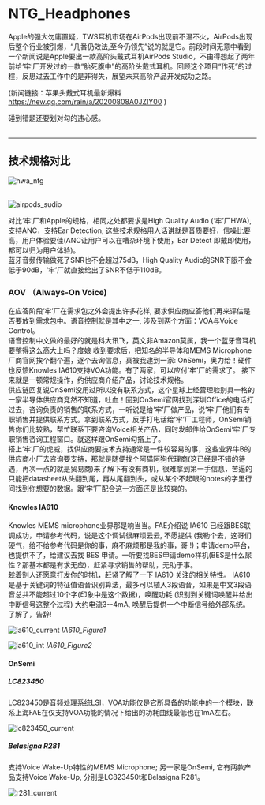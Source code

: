 # NTG_Headphones

Apple的强大勿庸置疑，TWS耳机市场在AirPods出现前不温不火，AirPods出现后整个行业被引爆，“几番仍效法,至今仍领先”说的就是它。前段时间无意中看到一个新闻说是Apple要出一款高阶头戴式耳机AirPods Studio，不由得想起了两年前给‘牢’厂开发过的一款“胎死腹中”的高阶头戴式耳机。回顾这个项目“作死”的过程，反思过去工作中的是非得失，展望未来高阶产品开发成功之路。 </br>

(新闻链接：苹果头戴式耳机最新爆料 https://new.qq.com/rain/a/20200808A0JZIY00 )</br>

碰到错题还要划对勾的违心感。  
</br>
****
## 技术规格对比

![hwa_ntg](https://i.loli.net/2020/08/21/SdwEUAFBezZvaf7.png)</br>
</br>

![airpods_sudio](https://i.loli.net/2020/08/21/JtTcD145nOmVPZr.png)</br>

对比‘牢’厂和Apple的规格，相同之处都要求是High Quality Audio (‘牢’厂HWA), 支持ANC，支持Ear Detection, 这些技术规格用人话讲就是音质要好，信噪比要高，用户体验要佳(ANC让用户可以在嘈杂环境下使用，Ear Detect 即戴即使用，都可以归为用户体验)。</br>
蓝牙音频传输做死了SNR也不会超过75dB，High Quality Audio的SNR下限不会低于90dB，‘牢’厂就直接给出了SNR不低于110dB。

### AOV （Always-On Voice)
在应答阶段‘牢’厂在需求包之外会提出许多花样, 要求供应商应答他们再来评估是否要放到需求包中。语音控制就是其中之一, 涉及到两个方面：VOA与Voice Control。</br>
语音控制中文做的最好的就是科大讯飞，英文非Amazon莫属，我一个蓝牙音耳机要整得这么高大上吗？度娘
收到要求后，把知名的半导体和MEMS Microphone厂商官网挨个翻个遍，逐个去询信息，真被我逮到一家: OnSemi，奥力给！硬件也反馈Knowles IA610支持VOA功能。有了两家，可以应付‘牢’厂的需求了。 接下来就是一顿常规操作，约供应商介绍产品，讨论技术规格。</br>
供应链回复说OnSemi没用过所以没有联系方式，这个星球上经营理验别具一格的一家半导体供应商竞然不知道，吐血！回到OnSemi官网找到深圳Office的电话打过去，咨询负责的销售的联系方式，一听说是给‘牢’厂做产品，说‘牢’厂他们有专职销售并提供联系方式。拿到联系方式，反手打电话给‘牢’厂工程师，OnSemi销售你们比较熟，帮忙联系下要咨询Voice相关产品，同时发邮件给OnSemi‘牢’厂专职销售咨询工程窗口。就这样跟OnSemi勾搭上了。</br>
搭上‘牢’厂的虎威，找供应商要技术支持通常是一件较容易的事，这些业界牛B的供应商小厂去咨询要支持，那就是随便找个阿猫阿狗代理商(这已经是不错的待遇，再次一点的就是贸易商)来了解下有没有商机，很难拿到第一手信息，苦逼的只能把datasheet从头翻到尾，再从尾翻到头，或从某个不起眼的notes的字里行间找到你想要的数据。跟‘牢’厂配合这一方面还是比较爽的。</br>

#### Knowles IA610
Knowles MEMS microphone业界那是响当当。FAE介绍说 IA610 已经跟BES联调成功，申请参考代码，说是这个调试很麻烦云云, 不愿提供 (我勒个去，这哥们硬气，给不给参考代码是你的事，麻不麻烦那是我的事，哥 !)；申请demo平台，也提供不了，给建议去找 BES 申请。一听要找BES申请demo样机(BES是什么尿性？那基本都是有求无应)，赶紧寻求销售的帮助，无助于事。</br>
趁着别人还愿意打发你的时机，赶紧了解了一下 IA610 关注的相关特性。
IA610 是基于关键词的特征值语音识别算法，最多可以植入3段语音，如果是中文3段语音总共不能超过10个字(印象中是这个数据)，唤醒功耗 (识别到关键词唤醒并给出中断信号这整个过程) 大约电流3--4mA, 唤醒后提供一个中断信号给外部系统。</br>
了解了，告辞!

![ia610_current](https://i.loli.net/2020/08/22/oDtdxqERjwp5JU3.png)
_IA610_Figure1_

![ia610_int](https://i.loli.net/2020/08/22/DS9pzQyH8qRJen7.png)
_IA610_Figure2_

#### OnSemi
##### LC823450
LC823450是音频处理系统LSI，VOA功能仅是它所具备的功能中的一个模块，联系上海FAE在仅支持VOA功能的情况下给出的功耗曲线最低也在1mA左右。

![lc823450_current](https://i.loli.net/2020/08/22/eYWP6tUgqQdlLva.png)

##### Belasigna R281
支持Voice Wake-Up特性的MEMS Microphone; 另一家是OnSemi, 它有两款产品支持Voice Wake-Up, 分别是LC823450t和Belasigna R281。</br>


![r281_current](https://i.loli.net/2020/08/22/xlwNPJSbCjAkoet.png)
